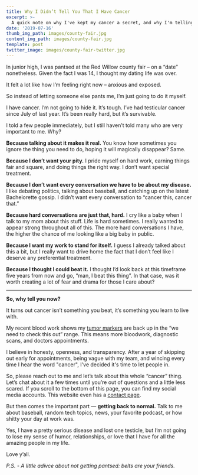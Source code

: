 ```yaml
---
title: Why I Didn’t Tell You That I Have Cancer 
excerpt: >-
  A quick note on why I've kept my cancer a secret, and why I'm telling you now.
date: '2019-07-16'
thumb_img_path: images/county-fair.jpg
content_img_path: images/county-fair.jpg
template: post
twitter_image: images/county-fair-twitter.jpg
---
```


In junior high, I was pantsed at the Red Willow county fair – on a “date” nonetheless. Given the fact I was 14, I thought my dating life was over.

It felt a lot like how I’m feeling right now – anxious and exposed. 

So instead of letting someone else pants me, I’m just going to do it myself.

I have cancer. I’m not going to hide it. It’s tough. I’ve had testicular cancer since July of last year. It’s been really hard, but it’s survivable.

I told a few people immediately, but I still haven’t told many who are very important to me. Why?

**Because talking about it makes it real.**
You know how sometimes you ignore the thing you need to do, hoping it will magically disappear? Same. 

**Because I don’t want your pity.**
I pride myself on hard work, earning things fair and square, and doing things the right way. I don’t want special treatment. 

**Because I don’t want every conversation we have to be about my disease.**
I like debating politics, talking about baseball, and catching up on the latest Bachelorette gossip. I didn’t want every conversation to “cancer this, cancer that.”

**Because hard conversations are just that, hard.**
I cry like a baby when I talk to my mom about this stuff. Life is hard sometimes. I really wanted to appear strong throughout all of this. The more hard conversations I have, the higher the chance of me looking like a big baby in public. 

**Because I want my work to stand for itself.**
I guess I already talked about this a bit, but I really want to drive home the fact that I don’t feel like I deserve any preferential treatment. 

**Because I thought I could beat it.**
I thought I’d look back at this timeframe five years from now and go, “man, I beat this thing”. In that case, was it worth creating a lot of fear and drama for those I care about?

------

**So, why tell you now?**

It turns out cancer isn’t something you beat, it’s something you learn to live with. 

My recent blood work shows my [tumor markers](https://www.cancer.org/cancer/testicular-cancer/detection-diagnosis-staging/how-diagnosed.html) are back up in the “we need to check this out” range. This means more bloodwork, diagnostic scans, and doctors appointments.

I believe in honesty, openness, and transparency. After a year of skipping out early for appointments, being vague with my team, and wincing every time I hear the word "cancer", I've decided it's time to let people in. 

So, please reach out to me and let’s talk about this whole “cancer” thing. Let’s chat about it a few times until you’re out of questions and a little less scared. If you scroll to the bottom of this page, you can find my social media accounts. This website even has a [contact page](https://drewb.tech/contact).

But then comes the important part — **getting back to normal.** Talk to me about baseball, random tech topics, news, your favorite podcast, or how shitty your day at work was. 

Yes, I have a pretty serious disease and lost one testicle, but I’m not going to lose my sense of humor, relationships, or love that I have for all the amazing people in my life.

Love y’all. 

*P.S. - A little adivce about not getting pantsed: belts are your friends.*

